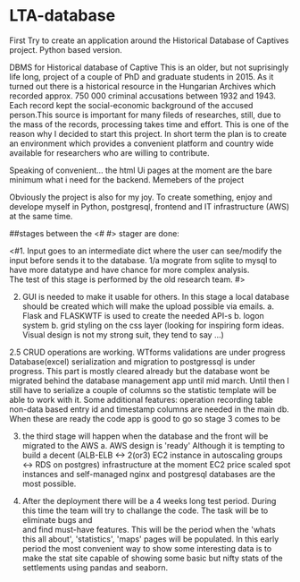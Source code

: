 # LTA-database

First Try to create an application around the Historical Database of Captives project. Python based version.

DBMS for Historical database of Captive
This is an older, but not suprisingly life long, project of a couple of PhD and graduate students in 2015. As it turned out there is a historical resource in the Hungarian Archives which recorded approx. 750 000 criminal accusations between 1932 and 1943. Each record kept the social-economic background of the accused person.This source is important for many fileds of researches, still, due to the mass of the records, processing takes time and effort. This is one of the reason why I decided to start this project. In short term the plan is to create an environment which provides a convenient platform  and country wide available for researchers who are willing to contribute.

Speaking of convenient... the html Ui pages at the moment are the bare minimum what i need for the backend. Memebers of the project 

 Obviously the project is also for my joy. To create something, enjoy and develope myself in Python, postgresql, frontend and IT infrastructure (AWS) at the same time.

##stages  between the <# #> stager are done: 

<#1. Input goes to an intermediate dict where the user can see/modify the input before sends it to the database.
1/a  mograte from sqlite to mysql to have more datatype and have chance for more complex analysis.  
   The test of this stage is performed by the old research team. #> 

2. GUI is needed to make it usable for others. In this stage a local database should be created which will make the upload possible via emails. 
   a. Flask and FLASKWTF is used to create the needed API-s
   b. logon system 
   b. grid styling on the css layer (looking for inspiring form ideas. Visual design is not my strong suit, they tend to say ...)

2.5 CRUD operations are working.
    WTforms validations are under progress
    Database(excel) serialization and migration to postgressql is under progress.
    This part is mostly cleared already but the database wont be migrated behind the database management app until mid march. 
    Until then I still have to serialize a couple of columns so the statistic template will be able to work with it.
    Some additional features: 
    operation recording table
    non-data based entry id and timestamp columns are needed in the main db.
    When these are ready the code app is good to go so stage 3 comes to be

3. the third stage will happen when the database and the front will be migrated to the AWS 
   a. AWS design is 'ready' Although it is tempting to build a decent (ALB-ELB <-> 2(or3) EC2 instance in autoscaling groups <-> RDS on postgres)  infrastructure at the moment EC2 price scaled spot instances and self-managed nginx and postgresql databases are the most possible. 
   
   
4. After the deployment there will be a 4 weeks long test period. During this time the team will try to challange the code. The task will be to eliminate bugs and  
   and find must-have features.
   This will be the period when the 'whats this all about', 'statistics', 'maps' pages will be populated. In this early period the most convenient way to show    some interesting data is to make the stat site capable of showing some basic but nifty stats of the settlements using pandas and seaborn.
   
  



